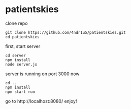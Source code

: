 # patientskies

clone repo
```
git clone https://github.com/4ndr1u5/patientskies.git
cd patientskies
```
first, start server
```
cd server
npm install
node server.js
```
server is running on port 3000
now 
```
cd ..
npm install
npm start run
```
go to http://localhost:8080/
enjoy!